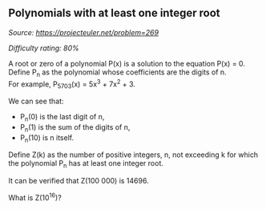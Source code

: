Polynomials with at least one integer root
------------------------------------------

*Source: https://projecteuler.net/problem=269*


*Difficulty rating: 80%*

A root or zero of a polynomial P(x) is a solution to the equation P(x) =
0.\
 Define P<sub>n</sub> as the polynomial whose coefficients are the digits of n.\
 For example, P<sub>5703</sub>(x) = 5x<sup>3</sup> + 7x<sup>2</sup> + 3.

We can see that:

-   P<sub>n</sub>(0) is the last digit of n,
-   P<sub>n</sub>(1) is the sum of the digits of n,
-   P<sub>n</sub>(10) is n itself.

Define Z(k) as the number of positive integers, n, not exceeding k for
which the polynomial P<sub>n</sub> has at least one integer root.

It can be verified that Z(100 000) is 14696.

What is Z(10<sup>16</sup>)?
